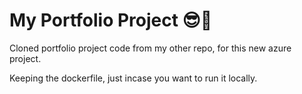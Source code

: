 # My Portfolio Project 😎🚀

Cloned portfolio project code from my other repo, for this new azure project. 

Keeping the dockerfile, just incase you want to run it locally.